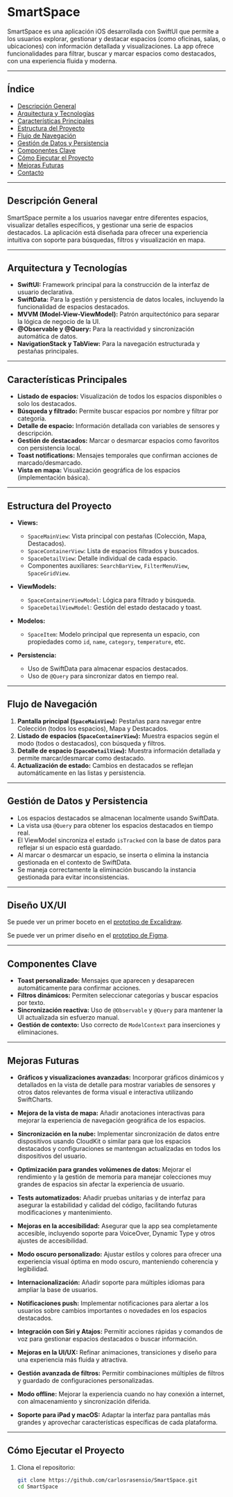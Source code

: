 # SmartSpace

SmartSpace es una aplicación iOS desarrollada con SwiftUI que permite a los usuarios explorar, gestionar y destacar espacios (como oficinas, salas, o ubicaciones) con información detallada y visualizaciones. La app ofrece funcionalidades para filtrar, buscar y marcar espacios como destacados, con una experiencia fluida y moderna.

---

## Índice

- [Descripción General](#descripción-general)
- [Arquitectura y Tecnologías](#arquitectura-y-tecnologías)
- [Características Principales](#características-principales)
- [Estructura del Proyecto](#estructura-del-proyecto)
- [Flujo de Navegación](#flujo-de-navegación)
- [Gestión de Datos y Persistencia](#gestión-de-datos-y-persistencia)
- [Componentes Clave](#componentes-clave)
- [Cómo Ejecutar el Proyecto](#cómo-ejecutar-el-proyecto)
- [Mejoras Futuras](#mejoras-futuras)
- [Contacto](#contacto)

---

## Descripción General

SmartSpace permite a los usuarios navegar entre diferentes espacios, visualizar detalles específicos, y gestionar una serie de espacios destacados. La aplicación está diseñada para ofrecer una experiencia intuitiva con soporte para búsquedas, filtros y visualización en mapa.

---

## Arquitectura y Tecnologías

- **SwiftUI:** Framework principal para la construcción de la interfaz de usuario declarativa.
- **SwiftData:** Para la gestión y persistencia de datos locales, incluyendo la funcionalidad de espacios destacados.
- **MVVM (Model-View-ViewModel):** Patrón arquitectónico para separar la lógica de negocio de la UI.
- **@Observable y @Query:** Para la reactividad y sincronización automática de datos.
- **NavigationStack y TabView:** Para la navegación estructurada y pestañas principales.

---

## Características Principales

- **Listado de espacios:** Visualización de todos los espacios disponibles o solo los destacados.
- **Búsqueda y filtrado:** Permite buscar espacios por nombre y filtrar por categoría.
- **Detalle de espacio:** Información detallada con variables de sensores y descripción.
- **Gestión de destacados:** Marcar o desmarcar espacios como favoritos con persistencia local.
- **Toast notifications:** Mensajes temporales que confirman acciones de marcado/desmarcado.
- **Vista en mapa:** Visualización geográfica de los espacios (implementación básica).

---

## Estructura del Proyecto

- **Views:**
  - `SpaceMainView`: Vista principal con pestañas (Colección, Mapa, Destacados).
  - `SpaceContainerView`: Lista de espacios filtrados y buscados.
  - `SpaceDetailView`: Detalle individual de cada espacio.
  - Componentes auxiliares: `SearchBarView`, `FilterMenuView`, `SpaceGridView`.
  
- **ViewModels:**
  - `SpaceContainerViewModel`: Lógica para filtrado y búsqueda.
  - `SpaceDetailViewModel`: Gestión del estado destacado y toast.
  
- **Modelos:**
  - `SpaceItem`: Modelo principal que representa un espacio, con propiedades como `id`, `name`, `category`, `temperature`, etc.
  
- **Persistencia:**
  - Uso de SwiftData para almacenar espacios destacados.
  - Uso de `@Query` para sincronizar datos en tiempo real.

---

## Flujo de Navegación

1. **Pantalla principal (`SpaceMainView`):** Pestañas para navegar entre Colección (todos los espacios), Mapa y Destacados.
2. **Listado de espacios (`SpaceContainerView`):** Muestra espacios según el modo (todos o destacados), con búsqueda y filtros.
3. **Detalle de espacio (`SpaceDetailView`):** Muestra información detallada y permite marcar/desmarcar como destacado.
4. **Actualización de estado:** Cambios en destacados se reflejan automáticamente en las listas y persistencia.

---

## Gestión de Datos y Persistencia

- Los espacios destacados se almacenan localmente usando SwiftData.
- La vista usa `@Query` para obtener los espacios destacados en tiempo real.
- El ViewModel sincroniza el estado `isTracked` con la base de datos para reflejar si un espacio está guardado.
- Al marcar o desmarcar un espacio, se inserta o elimina la instancia gestionada en el contexto de SwiftData.
- Se maneja correctamente la eliminación buscando la instancia gestionada para evitar inconsistencias.

---

## Diseño UX/UI

Se puede ver un primer boceto en el [prototipo de Excalidraw](https://excalidraw.com/#json=t2_kt9vINqe7BEaKqVAE0,-SMezT70c_FAdhOeMjLuAw).

Se puede ver un primer diseño en el [prototipo de Figma](https://www.figma.com/make/09sDUowYuZLrX3bXMraj2b/iOS-Location-Collection-App?node-id=0-4&t=tZJtWRKj3hdkJDr4-1).


---

## Componentes Clave

- **Toast personalizado:** Mensajes que aparecen y desaparecen automáticamente para confirmar acciones.
- **Filtros dinámicos:** Permiten seleccionar categorías y buscar espacios por texto.
- **Sincronización reactiva:** Uso de `@Observable` y `@Query` para mantener la UI actualizada sin esfuerzo manual.
- **Gestión de contexto:** Uso correcto de `ModelContext` para inserciones y eliminaciones.

---

## Mejoras Futuras

- **Gráficos y visualizaciones avanzadas:** Incorporar gráficos dinámicos y detallados en la vista de detalle para mostrar variables de sensores y otros datos relevantes de forma visual e interactiva utilizando SwiftCharts.

- **Mejora de la vista de mapa:** Añadir anotaciones interactivas para mejorar la experiencia de navegación geográfica de los espacios.

- **Sincronización en la nube:** Implementar sincronización de datos entre dispositivos usando CloudKit o similar para que los espacios destacados y configuraciones se mantengan actualizadas en todos los dispositivos del usuario.

- **Optimización para grandes volúmenes de datos:** Mejorar el rendimiento y la gestión de memoria para manejar colecciones muy grandes de espacios sin afectar la experiencia de usuario.

- **Tests automatizados:** Añadir pruebas unitarias y de interfaz para asegurar la estabilidad y calidad del código, facilitando futuras modificaciones y mantenimiento.

- **Mejoras en la accesibilidad:** Asegurar que la app sea completamente accesible, incluyendo soporte para VoiceOver, Dynamic Type y otros ajustes de accesibilidad.

- **Modo oscuro personalizado:** Ajustar estilos y colores para ofrecer una experiencia visual óptima en modo oscuro, manteniendo coherencia y legibilidad.

- **Internacionalización:** Añadir soporte para múltiples idiomas para ampliar la base de usuarios.

- **Notificaciones push:** Implementar notificaciones para alertar a los usuarios sobre cambios importantes o novedades en los espacios destacados.

- **Integración con Siri y Atajos:** Permitir acciones rápidas y comandos de voz para gestionar espacios destacados o buscar información.

- **Mejoras en la UI/UX:** Refinar animaciones, transiciones y diseño para una experiencia más fluida y atractiva.

- **Gestión avanzada de filtros:** Permitir combinaciones múltiples de filtros y guardado de configuraciones personalizadas.

- **Modo offline:** Mejorar la experiencia cuando no hay conexión a internet, con almacenamiento y sincronización diferida.

- **Soporte para iPad y macOS:** Adaptar la interfaz para pantallas más grandes y aprovechar características específicas de cada plataforma.

---

## Cómo Ejecutar el Proyecto

1. Clona el repositorio:

   ```bash
   git clone https://github.com/carlosrasensio/SmartSpace.git
   cd SmartSpace